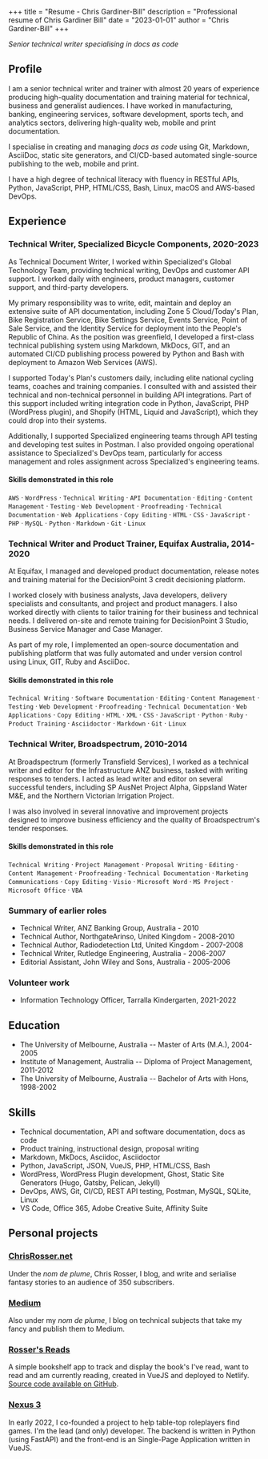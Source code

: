 +++
title = "Resume - Chris Gardiner-Bill"
description = "Professional resume of Chris Gardiner Bill"
date = "2023-01-01"
author = "Chris Gardiner-Bill"
+++

*Senior technical writer specialising in docs as code*

## Profile

I am a senior technical writer and trainer with almost 20 years of experience producing high-quality documentation and training material for technical, business and generalist audiences. I have worked in manufacturing, banking, engineering services, software development, sports tech, and analytics sectors, delivering high-quality web, mobile and print documentation.

I specialise in creating and managing *docs as code* using Git, Markdown, AsciiDoc, static site generators, and CI/CD-based automated single-source publishing to the web, mobile and print. 

I have a high degree of technical literacy with fluency in RESTful APIs, Python, JavaScript, PHP, HTML/CSS, Bash, Linux, macOS and AWS-based DevOps.

## Experience

### Technical Writer, Specialized Bicycle Components, 2020-2023

As Technical Document Writer, I worked within Specialized's Global Technology Team, providing technical writing, DevOps and customer API support. I worked daily with engineers, product managers, customer support, and third-party developers.

My primary responsibility was to write, edit, maintain and deploy an extensive suite of API documentation, including Zone 5 Cloud/Today's Plan, Bike Registration Service, Bike Settings Service, Events Service, Point of Sale Service, and the Identity Service for deployment into the People's Republic of China. As the position was greenfield, I developed a first-class technical publishing system using Markdown, MkDocs, GIT, and an automated CI/CD publishing process powered by Python and Bash with deployment to Amazon Web Services (AWS).

I supported Today's Plan's customers daily, including elite national cycling teams, coaches and training companies. I consulted with and assisted their technical and non-technical personnel in building API integrations. Part of this support included writing integration code in Python, JavaScript, PHP (WordPress plugin), and Shopify (HTML, Liquid and JavaScript), which they could drop into their systems.

Additionally, I supported Specialized engineering teams through API testing and developing test suites in Postman. I also provided ongoing operational assistance to Specialized's DevOps team, particularly for access management and roles assignment across Specialized's engineering teams.

#### Skills demonstrated in this role

`AWS` · `WordPress` · `Technical Writing` · `API Documentation` · `Editing` · `Content Management` · `Testing` · `Web Development` · `Proofreading` · `Technical Documentation` · `Web Applications` · `Copy Editing` · `HTML` · `CSS` · `JavaScript` · `PHP` · `MySQL` · `Python` · `Markdown` · `Git` · `Linux`


### Technical Writer and Product Trainer, Equifax Australia, 2014-2020

At Equifax, I managed and developed product documentation, release notes and training material for the DecisionPoint 3 credit decisioning platform.

I worked closely with business analysts, Java developers, delivery specialists and consultants, and project and product managers. I also worked directly with clients to tailor training for their business and technical needs. I delivered on-site and remote training for DecisionPoint 3 Studio, Business Service Manager and Case Manager.

As part of my role, I implemented an open-source documentation and publishing platform that was fully automated and under version control using Linux, GIT, Ruby and AsciiDoc.

#### Skills demonstrated in this role

`Technical Writing` · `Software Documentation` · `Editing` · `Content Management` · `Testing` · `Web Development` · `Proofreading` · `Technical Documentation` · `Web Applications` · `Copy Editing` · `HTML` · `XML` · `CSS` · `JavaScript` · `Python` · `Ruby` · `Product Training` · `Asciidoctor` · `Markdown` · `Git` · `Linux`


### Technical Writer, Broadspectrum, 2010-2014

At Broadspectrum (formerly Transfield Services), I worked as a technical writer and editor for the Infrastructure ANZ business, tasked with writing responses to tenders. I acted as lead writer and editor on several successful tenders, including SP AusNet Project Alpha, Gippsland Water M&E, and the Northern Victorian Irrigation Project.

I was also involved in several innovative and improvement projects designed to improve business efficiency and the quality of Broadspectrum's tender responses.

#### Skills demonstrated in this role

`Technical Writing` · `Project Management` · `Proposal Writing` · `Editing` · `Content Management` · `Proofreading` · `Technical Documentation` · `Marketing Communications` · `Copy Editing` · `Visio` · `Microsoft Word` · `MS Project` · `Microsoft Office` · `VBA`

### Summary of earlier roles

* Technical Writer, ANZ Banking Group, Australia - 2010
* Technical Author, NorthgateArinso, United Kingdom - 2008-2010
* Technical Author, Radiodetection Ltd, United Kingdom - 2007-2008
* Technical Writer, Rutledge Engineering, Australia - 2006-2007
* Editorial Assistant, John Wiley and Sons, Australia - 2005-2006

### Volunteer work

* Information Technology Officer, Tarralla Kindergarten, 2021-2022

## Education

* The University of Melbourne, Australia -- Master of Arts (M.A.), 2004-2005
* Institute of Management, Australia -- Diploma of Project Management, 2011-2012
* The University of Melbourne, Australia -- Bachelor of Arts with Hons, 1998-2002

## Skills

* Technical documentation, API and software documentation, docs as code
* Product training, instructional design, proposal writing
* Markdown, MkDocs, Asciidoc, Asciidoctor
* Python, JavaScript, JSON, VueJS, PHP, HTML/CSS, Bash
* WordPress, WordPress Plugin development, Ghost, Static Site Generators (Hugo, Gatsby, Pelican, Jekyll)
* DevOps, AWS, Git, CI/CD, REST API testing, Postman, MySQL, SQLite, Linux
* VS Code, Office 365, Adobe Creative Suite, Affinity Suite

## Personal projects


### [ChrisRosser.net](https://chrisrosser.net)

Under the *nom de plume*, Chris Rosser, I blog, and write and serialise fantasy stories to an audience of 350 subscribers.

### [Medium](https://chrisrosser.medium.com)

Also under my *nom de plume*, I blog on technical subjects that take my fancy and publish them to Medium.

### [Rosser's Reads](https://reads.chrisrosser.net)

A simple bookshelf app to track and display the book's I've read, want to read and am currently reading, created in VueJS and deployed to Netlify. [Source code available on GitHub](https://github.com/foss-scribe/rossers-reads).

### [Nexus 3](https://nexus3.games)

In early 2022, I co-founded a project to help table-top roleplayers find games. I'm the lead (and only) developer. The backend is written in Python (using FastAPI) and the front-end is an Single-Page Application written in VueJS.


